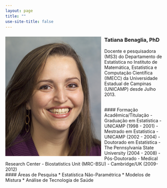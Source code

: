 ```yaml
---
layout: page
title: ""
use-site-title: false
---
```


<div class="columns-2">
<img src="img/ProfileTatiana.jpg" style="float: left; margin-right: 10px;" />

### Tatiana Benaglia, PhD
Docente e pesquisadora (MS3) do Departamento de Estatística no Instituto de Matemática, Estatística e Computação Científica (IMECC) da Universidade Estadual de Campinas (UNICAMP) desde Julho 2013. 

</div>

</br>
#### Formação Acadêmica/Titulação
- Graduação em Estatística - UNICAMP (1998 - 2001)
- Mestrado em Estatística - UNICAMP (2002 - 2004)
- Doutorado em Estatística - The Pennsylvania State University (2004 - 2008)
- Pós-Doutorado - Medical Research Center - Biostatistics Unit (MRC-BSU) - Cambridge/UK (2009-2012)

</br>
#### Áreas de Pesquisa
* Estatística Não-Paramétrica
* Modelos de Mistura
* Análise de Tecnologia de Saúde
